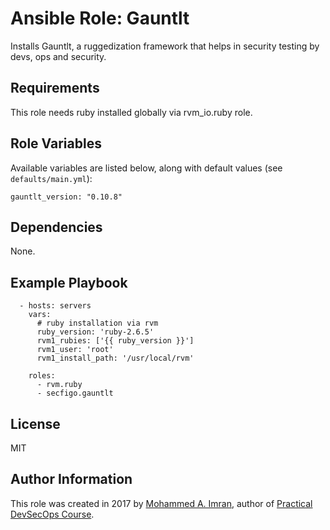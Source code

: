 # Ansible Role: Gauntlt 

Installs Gauntlt, a ruggedization framework that helps in security testing by devs, ops and security.

## Requirements
This role needs ruby installed globally via rvm_io.ruby role.

## Role Variables

Available variables are listed below, along with default values (see `defaults/main.yml`):

    gauntlt_version: "0.10.8"

## Dependencies

None.

## Example Playbook

	  - hosts: servers
	    vars:
	      # ruby installation via rvm
	      ruby_version: 'ruby-2.6.5'
	      rvm1_rubies: ['{{ ruby_version }}']
	      rvm1_user: 'root'
	      rvm1_install_path: '/usr/local/rvm'
	
	    roles:
	      - rvm.ruby
	      - secfigo.gauntlt

## License

MIT

## Author Information

This role was created in 2017 by [Mohammed A. Imran](https://www.secfigo.com/), author of [Practical DevSecOps Course](https://www.teachera.io/devsecops-course/).
